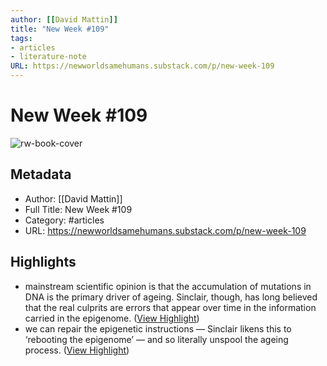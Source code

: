 ```yaml
---
author: [[David Mattin]]
title: "New Week #109"
tags: 
- articles
- literature-note
URL: https://newworldsamehumans.substack.com/p/new-week-109
---
```

# New Week #109

![rw-book-cover](https://substackcdn.com/image/fetch/w_1200,h_600,c_limit,f_jpg,q_auto:good,fl_progressive:steep/https%3A%2F%2Fsubstack-post-media.s3.amazonaws.com%2Fpublic%2Fimages%2F5c1148ff-5ac3-4234-b00a-288ed5839c51_1600x800.png)

## Metadata
- Author: [[David Mattin]]
- Full Title: New Week #109
- Category: #articles
- URL: https://newworldsamehumans.substack.com/p/new-week-109

## Highlights
- mainstream scientific opinion is that the accumulation of mutations in DNA is the primary driver of ageing. Sinclair, though, has long believed that the real culprits are errors that appear over time in the information carried in the epigenome. ([View Highlight](https://read.readwise.io/read/01gqzr6e2na817zfatr572tnvd))
- we can repair the epigenetic instructions — Sinclair likens this to ‘rebooting the epigenome’ — and so literally unspool the ageing process. ([View Highlight](https://read.readwise.io/read/01gqzr86hnkgmz29e9p5g6tnsx))
